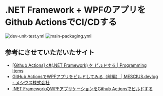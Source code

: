 # .NET Framework + WPFのアプリをGithub ActionsでCI/CDする

![dev-unit-test.yml](https://github.com/gofer/dotnetframework-wpf-github-actions-test/actions/workflows/dev-unit-test.yml/badge.svg)
![main-packaging.yml](https://github.com/gofer/dotnetframework-wpf-github-actions-test/actions/workflows/main-packaging.yml/badge.svg)


## 参考にさせていただいたサイト
- [[Github Actions] c#(.NET Framework) を ビルドする | Programming Items](https://kinoshita-hidetoshi.github.io/Programing-Items/Etc/Github/Actions_cs_netframework.html)
- [GitHub ActionsでWPFアプリをビルドしてみる（前編） | MESCIUS.devlog - メシウス株式会社](https://devlog.mescius.jp/github-actions-wpf-netcore/)
- [.NET FrameworkのWPFアプリケーションをGithub Actionsでビルドする](https://zenn.dev/nuits_jp/articles/2022-07-04-net-framework-wpf-build-with-actions)
